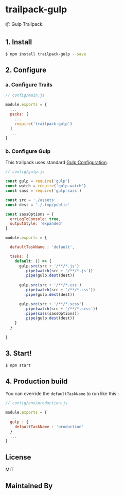 # trailpack-gulp

:package: Gulp Trailpack.

## 1. Install
```sh
$ npm install trailpack-gulp --save
```

## 2. Configure

### a. Configure Trails
```js
// config/main.js

module.exports = {
  ...
  packs: [
    ...
    require('trailpack-gulp')
  ]
  ...
}
```
### b. Configure Gulp

This trailpack uses standard [Gulp Configuration](https://github.com/gulpjs/gulp/blob/master/docs/getting-started.md).

```js
// config/gulp.js

const gulp = require('gulp')
const watch = require('gulp-watch')
const sass = require('gulp-sass')

const src = './assets'
const dest = './.tmp/public'

const sassOptions = {
  errLogToConsole: true,
  outputStyle: 'expanded'
}

module.exports = {

  defaultTaskName : 'default',

  tasks: {
    default: () => {
      gulp.src(src + '/**/*.js')
        .pipe(watch(src + '/**/*.js'))
        .pipe(gulp.dest(dest))
      
      gulp.src(src + '/**/*.css')
        .pipe(watch(src + '/**/*.css'))
        .pipe(gulp.dest(dest))

      gulp.src(src + '/**/*.scss')
        .pipe(watch(src + '/**/*.scss'))
        .pipe(sass(sassOptions))
        .pipe(gulp.dest(dest))
    }
  }
  
}
```

## 3. Start!

```sh
$ npm start
```
## 4. Production build
You can override the `defaultTaskName` to run like this : 

```js
// config/env/production.js

module.exports = {
  ...
  gulp : {
    defaultTaskName : 'production'
  }
  ...
}
```


## License
MIT

## Maintained By
